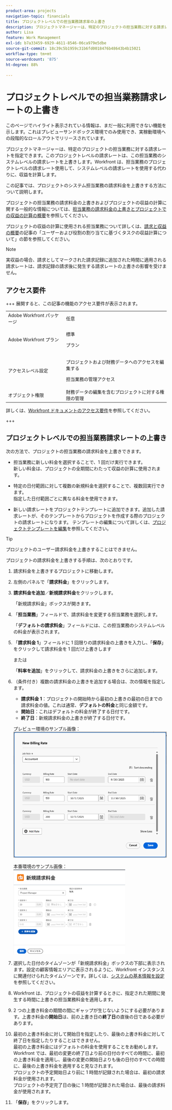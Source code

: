 ```yaml
---
product-area: projects
navigation-topic: financials
title: プロジェクトレベルでの担当業務請求率の上書き
description: プロジェクトマネージャーは、特定のプロジェクトの担当業務に対する請求レートを指定できます。このプロジェクトレベルの請求レートは、この担当業務のシステムレベルの請求レートを上書きします。Workfront は、担当業務のプロジェクトレベルの請求レート使用して、システムレベルの請求レートを使用する代わりに、収益を計算します。
author: Lisa
feature: Work Management
exl-id: b7a33459-6929-4611-8546-06ca979e5dbe
source-git-commit: 18c39c5b1959c31b6fd0018476b48643b4b15021
workflow-type: tm+mt
source-wordcount: '875'
ht-degree: 88%

---
```


# プロジェクトレベルでの担当業務請求レートの上書き

<span class="preview">このページでハイライト表示されている情報は、まだ一般に利用できない機能を示します。これはプレビューサンドボックス環境でのみ使用でき、実稼動環境への段階的なロールアウトでリリースされています。</span>

プロジェクトマネージャーは、特定のプロジェクトの担当業務に対する請求レートを指定できます。このプロジェクトレベルの請求レートは、この担当業務のシステムレベルの請求レートを上書きします。Workfront は、担当業務のプロジェクトレベルの請求レート使用して、システムレベルの請求レートを使用する代わりに、収益を計算します。

この記事では、プロジェクトのシステム担当業務の請求料金を上書きする方法について説明します。

プロジェクトの担当業務の請求料金の上書きおよびプロジェクトの収益の計算に関する一般的な情報については、[担当業務の請求料金の上書きとプロジェクトでの収益の計算の概要](../../../manage-work/projects/project-finances/override-role-billing-rates-and-calculate-project-revenue.md)を参照してください。

プロジェクトの収益の計算に使用される担当業務について詳しくは、[請求と収益の概要](../../../manage-work/projects/project-finances/billing-and-revenue-overview.md)の記事の「ユーザーおよび役割の割り当てに基づくタスクの収益計算について」の節を参照してください。

>[!NOTE]
>
>実収益の場合、請求としてマークされた請求記録に追加された時間に適用される請求レートは、請求記録の請求後に発生する請求レートの上書きの影響を受けません。

## アクセス要件

+++ 展開すると、この記事の機能のアクセス要件が表示されます。

<table style="table-layout:auto"> 
 <col> 
 <col> 
 <tbody> 
  <tr> 
   <td>Adobe Workfront パッケージ</td> 
   <td>任意</td> 
  </tr> 
  <tr> 
   <td>Adobe Workfront プラン</td> 
   <td>
   <p>標準</p>
   <p>プラン</p></td> 
  </tr> 
  <tr> 
   <td>アクセスレベル設定</td> 
   <td> <p>プロジェクトおよび財務データへのアクセスを編集する</p> <p>担当業務の管理アクセス</p></td> 
  </tr> 
  <tr> 
   <td>オブジェクト権限</td> 
   <td>財務データの編集を含むプロジェクトに対する権限の管理 </td> 
  </tr> 
 </tbody> 
</table>

詳しくは、[Workfront ドキュメントのアクセス要件](/help/quicksilver/administration-and-setup/add-users/access-levels-and-object-permissions/access-level-requirements-in-documentation.md)を参照してください。

+++

## プロジェクトレベルでの担当業務請求レートの上書き

次の方法で、プロジェクトの担当業務の請求料金を上書きできます。

* 担当業務に新しい料金を選択することで、1 回だけ実行できます。\
  新しい料金は、プロジェクトの全期間にわたって収益の計算に使用されます。

* 特定の日付範囲に対して複数の新規料金を選択することで、複数回実行できます。\
  指定した日付範囲ごとに異なる料金を使用できます。

* 新しい請求レートをプロジェクトテンプレートに追加できます。追加した請求レートが、そのテンプレートからプロジェクトを作成する際のプロジェクトの請求レートになります。 テンプレートの編集について詳しくは、[プロジェクトテンプレートを編集](/help/quicksilver/manage-work/projects/create-and-manage-templates/edit-templates.md)を参照してください。

>[!TIP]
>
>プロジェクトのユーザー請求料金を上書きすることはできません。

プロジェクトの請求料金を上書きする手順は、次のとおりです。

1. 請求料金を上書きするプロジェクトに移動します。
1. 左側のパネルで「**請求料金**」をクリックします。
1. **請求料金を追加**／**新規請求料金**&#x200B;をクリックします。

   「新規請求料金」ボックスが開きます。

1. 「**担当業務**」フィールドで、請求料金を変更する担当業務を選択します。

   「**デフォルトの請求料金**」フィールドには、この担当業務のシステムレベルの料金が表示されます。

1. 「**請求料金 1**」フィールドに 1 回限りの請求料金の上書きを入力し、「**保存**」をクリックして請求料金を 1 回だけ上書きします

   または

   「**料率を追加**」をクリックして、請求料金の上書きをさらに追加します。

1. （条件付き）複数の請求料金の上書きを追加する場合は、次の情報を指定します。

   * **請求料金 1**：プロジェクトの開始時から最初の上書きの最初の日までの請求料金の値。これは通常、**デフォルトの料金**&#x200B;と同じ金額です。
   * **開始日**：これはデフォルトの料金が終了する日付です。
   * **終了日**：新規請求料金の上書きが終了する日付です。

   <span class="preview"> プレビュー環境のサンプル画像：</span>
   ![ 請求料率と上書き日 ](assets/billing-rates-093025.png)

   本番環境のサンプル画像：
   ![ 請求料率と上書き日 ](assets/new-billing-rate-with-adjustment-dates-350x266.png)

1. 選択した日付のタイムゾーンが「新規請求料金」ボックスの下部に表示されます。設定の顧客情報エリアに表示されるように、Workfront インスタンスに関連付けられたタイムゾーンです。詳しくは、[システムの基本情報を設定](../../../administration-and-setup/get-started-wf-administration/configure-basic-info.md)を参照してください。
1. Workfront は、プロジェクトの収益を計算するときに、指定された期間に発生する時間に上書きの担当業務料金を適用します。
1. 2 つの上書き料金の期間の間にギャップが生じないようにする必要があります。上書き料金の&#x200B;**開始日**&#x200B;は、前の上書き日の&#x200B;**終了日**&#x200B;の直後の日である必要があります。

1. 最初の上書き料金に対して開始日を指定したり、最後の上書き料金に対して終了日を指定したりすることはできません。\
   最初の上書き料金にはデフォルトの料金を使用することをお勧めします。\
   Workfront では、最初の変更の終了日より前の日付のすべての時間に、最初の上書き料金を適用し、最後の変更の開始日よりも後の日付のすべての時間に、最後の上書き料金を適用すると見なされます。\
   プロジェクトの予定開始日より前に 1 時間が記録された場合は、最初の請求料金が使用されます。\
   プロジェクトの予定完了日の後に 1 時間が記録された場合は、最後の請求料金が使用されます。

1. 「**保存**」をクリックします。
